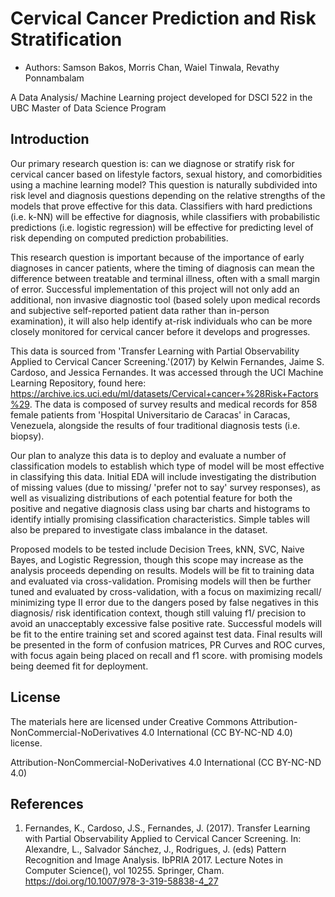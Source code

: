 # Cervical Cancer Prediction and Risk Stratification

* Authors: Samson Bakos, Morris Chan, Waiel Tinwala, Revathy Ponnambalam

A Data Analysis/ Machine Learning project developed for DSCI 522 in the UBC Master of Data Science Program

## Introduction

Our primary research question is: can we diagnose or stratify risk for cervical cancer based on lifestyle factors, sexual history, and comorbidities using a machine learning model? This question is naturally subdivided into risk level and diagnosis questions depending on the relative strengths of the models that prove effective for this data. Classifiers with hard predictions (i.e. k-NN) will be effective for diagnosis, while classifiers with probabilistic predictions (i.e. logistic regression) will be effective for predicting level of risk depending on computed prediction probabilities. 

This research question is important because of the importance of early diagnoses in cancer patients, where the timing of diagnosis can mean the difference between treatable and terminal illness, often with a small margin of error. Successful implementation of this project will not only add an additional, non invasive diagnostic tool (based solely upon medical records and subjective self-reported patient data rather than in-person examination), it will also help identify at-risk individuals who can be more closely monitored for cervical cancer before it develops and progresses.

This data is sourced from 'Transfer Learning with Partial Observability Applied to Cervical Cancer Screening.'(2017) by Kelwin Fernandes, Jaime S. Cardoso, and Jessica Fernandes. It was accessed through the UCI Machine Learning Repository, found here: https://archive.ics.uci.edu/ml/datasets/Cervical+cancer+%28Risk+Factors%29.
The data is composed of survey results and medical records for 858 female patients from 'Hospital Universitario de Caracas' in Caracas, Venezuela, alongside the results of four traditional diagnosis tests (i.e. biopsy). 

Our plan to analyze this data is to deploy and evaluate a number of classification models to establish which type of model will be most effective in classifying this data. Initial EDA will include investigating the distribution of missing values (due to missing/ 'prefer not to say' survey responses), as well as visualizing distributions of each potential feature for both the positive and negative diagnosis class using bar charts and histograms to identify intially promising classification characteristics. Simple tables will also be prepared to investigate class imbalance in the dataset. 

Proposed models to be tested include Decision Trees, kNN, SVC, Naive Bayes, and Logistic Regression, though this scope may increase as the analysis proceeds depending on results. Models will be fit to training data and evaluated via cross-validation. Promising models will then be further tuned and evaluated by cross-validation, with a focus on maximizing recall/ minimizing type II error due to the dangers posed by false negatives in this diagnosis/ risk identification context, though still valuing f1/ precision to avoid an unacceptably excessive false positive rate. Successful models will be fit to the entire training set and scored against test data. Final results will be presented in the form of confusion matrices, PR Curves and ROC curves, with focus again being placed on recall and f1 score. with promising models being deemed fit for deployment. 

## License 

The materials here are licensed under Creative Commons Attribution-NonCommercial-NoDerivatives 4.0 International (CC BY-NC-ND 4.0) license.

Attribution-NonCommercial-NoDerivatives 4.0 International (CC BY-NC-ND 4.0)

## References

1. Fernandes, K., Cardoso, J.S., Fernandes, J. (2017). Transfer Learning with Partial Observability Applied to Cervical Cancer Screening. In: Alexandre, L., Salvador Sánchez, J., Rodrigues, J. (eds) Pattern Recognition and Image Analysis. IbPRIA 2017. Lecture Notes in Computer Science(), vol 10255. Springer, Cham. https://doi.org/10.1007/978-3-319-58838-4_27







